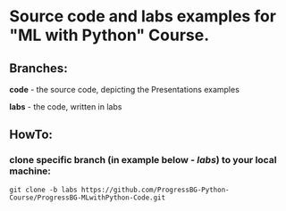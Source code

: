 # Source code and labs examples for "ML with Python" Course.

## Branches:
**code** - the source code, depicting the Presentations examples

**labs** - the code, written in labs

## HowTo:

### clone specific branch (in example below - *labs*) to your local machine:
```
git clone -b labs https://github.com/ProgressBG-Python-Course/ProgressBG-MLwithPython-Code.git
```